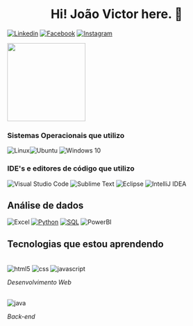 <h1 align="center">Hi! João Victor here. 🐍</h1>

[![Linkedin](https://img.shields.io/badge/LinkedIn-363636?style=for-the-badge&logo=linkedin&logoColor=green)](https://www.linkedin.com/in/joaovictorprofissional)
[![Facebook](https://img.shields.io/badge/Facebook-363636?style=for-the-badge&logo=facebook&logoColor=green)](https://www.facebook.com/joaovictorprofissional)
[![Instagram](https://img.shields.io/badge/Instagram-363636?style=for-the-badge&logo=instagram&logoColor=green)](https://www.instagram.com/victormouradev)

<div>
    <img height="180em" src="https://github-readme-stats.vercel.app/api?username=victormouradev&show_icons=true&theme=dark&include_all_commits=true&count_private=true"/>
</div>
    
<h3>Sistemas Operacionais que utilizo</h3>

![Linux](https://img.shields.io/badge/Linux-363636?style=for-the-badge&logo=linux&logoColor=green)![Ubuntu](https://img.shields.io/badge/Ubuntu-363636?style=for-the-badge&logo=ubuntu&logoColor=green)
![Windows 10](https://img.shields.io/badge/Windows-363636?style=for-the-badge&logo=windows&logoColor=green)

<h3>IDE's e editores de código que utilizo</h3>

![Visual Studio Code](https://img.shields.io/badge/VisualStudioCode-363636.svg?style=for-the-badge&logo=visual-studio-code&logoColor=green)
![Sublime Text](https://img.shields.io/badge/sublime_text-363636.svg?style=for-the-badge&logo=sublime-text&logoColor=green)
![Eclipse](https://img.shields.io/badge/Eclipse-363636.svg?style=for-the-badge&logo=Eclipse&logoColor=green)
![IntelliJ IDEA](https://img.shields.io/badge/IntelliJIDEA-363636.svg?style=for-the-badge&logo=intellij-idea&logoColor=green)

<h2>Análise de dados</h2>

![Excel](https://img.shields.io/badge/Excel-008000?style=for-the-badge&logo=microsoft-excel&logoColor=black)
[![Python](https://img.shields.io/badge/Python-008000?style=for-the-badge&logo=python&logoColor=black)](https://github.com/victormouradev/PYTHON)
[![SQL](https://img.shields.io/badge/MySQL-008000?style=for-the-badge&logo=mysql&logoColor=black)](https://github.com/victormouradev/SQL)
![PowerBI](https://img.shields.io/badge/PowerBI-008000?style=for-the-badge&logo=Power%20BI&logoColor=black)

<h2>Tecnologias que estou aprendendo</h2>

<div style="display: inline_block"></br>
    <img align="center" alt="html5" src="https://img.shields.io/badge/HTML5-008000?style=for-the-badge&logo=html5&logoColor=black"/>
    <img align="center" alt="css" src="https://img.shields.io/badge/CSS3-008000?style=for-the-badge&logo=css3&logoColor=black"/>
    <img align="center" alt="javascript" src="https://img.shields.io/badge/JavaScript-008000?style=for-the-badge&logo=javascript&logoColor=black"/>
</div>
<p><i>Desenvolvimento Web</i></p>

<div style="display: inline_block"></br>
    <img align="center" alt="java" src="https://img.shields.io/badge/Java-008000?style=for-the-badge&logo=java&logoColor=black"/>
</div>
<p><i>Back-end</i></p>
